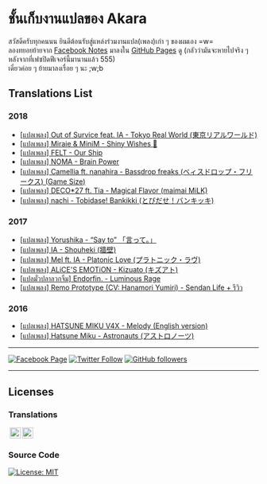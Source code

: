 # ชั้นเก็บงานแปลของ Akara
สวัสดีครับทุกคนนน ยินดีต้อนรับสู่แหล่งร่วมงานแปล(เพลง)เก่า ๆ ของผมเอง =w=  
ลองทยอยย้ายจาก <a rel="facebook" href="https://www.facebook.com/notes/3226017577509118/" target="_blank">Facebook Notes</a> มาลงใน [GitHub Pages](https://richeyphu.github.io/translation-archive/) ดู (กลัวว่ามันจะหายไปจริง ๆ หลังจากที่เฟซปิดฟีเจอร์นี้มานานแล้ว 555)  
เดี๋ยวค่อย ๆ ย้ายมาลงเรื่อย ๆ นะ ;w;b

## Translations List

### 2018
- [[แปลเพลง] Out of Survice feat. IA - Tokyo Real World (東京リアルワールド)](https://www.facebook.com/notes/676629013236179/)
- [[แปลเพลง] Miraie & MiniM - Shiny Wishes 🌻](https://www.facebook.com/notes/401500631258790/)
- [[แปลเพลง] FELT - Our Ship](https://www.facebook.com/notes/1037026140051675/)
- [[แปลเพลง] NOMA - Brain Power](https://www.facebook.com/notes/366715554529394/)
- [[แปลเพลง] Camellia ft. nanahira - Bassdrop freaks (ベィスドロップ・フリークス) (Game Size)](https://www.facebook.com/notes/2880252112261997/)
- [[แปลเพลง] DECO\*27 ft. Tia - Magical Flavor (maimai MiLK)](https://www.facebook.com/notes/2768196736725996/)
- [[แปลเพลง] nachi - Tobidase! Bankikki (とびだせ！バンキッキ)](https://www.facebook.com/notes/1036441386768605/)

### 2017
- [[แปลเพลง] Yorushika - “Say to” 「言って。」](https://www.facebook.com/notes/668767020448971/)
- [[แปลเพลง] IA - Shouheki (牆壁)](https://www.facebook.com/notes/989044221571397/)
- [[แปลเพลง] Mel ft. IA - Platonic Love (プラトニック・ラヴ)](https://www.facebook.com/notes/1252641738423657/)
- [[แปลเพลง] ALiCE'S EMOTiON - Kizuato (キズアト)](https://www.facebook.com/notes/804884400052705/)
- [[แปลมั่วปลาลวกจิ้ม] Endorfin. - Luminous Rage](https://www.facebook.com/notes/338934687412509/)
- [[แปลเพลง] Remo Prototype (CV: Hanamori Yumiri) - Sendan Life + รีวิว](https://www.facebook.com/notes/388447588853116/)

### 2016
- [[แปลเพลง] HATSUNE MIKU V4X - Melody (English version)](https://www.facebook.com/notes/666071590711225/)
- [[แปลเพลง] Hatsune Miku - Astronauts (アストロノーツ)](2016/HatsuneMiku-Astronauts.md)

---

[![Facebook Page](https://img.shields.io/badge/Akaraプ-Like-blue?style=social&logo=facebook)](https://www.facebook.com/AkaraSellegg)
[![Twitter Follow](https://img.shields.io/twitter/follow/akara1337?style=social)](https://twitter.com/intent/follow?screen_name=akara1337)
[![GitHub followers](https://img.shields.io/github/followers/richeyphu?style=social)](https://github.com/richeyphu)

---

## Licenses
### Translations
<!-- This work is licensed under --><a href="http://creativecommons.org/licenses/by/4.0/?ref=chooser-v1" target="_blank" rel="license noopener noreferrer" style="display:inline-block;"><!-- CC BY 4.0 --><img style="height:22px!important;margin-left:3px;vertical-align:text-bottom;" src="https://mirrors.creativecommons.org/presskit/icons/cc.svg?ref=chooser-v1"><img style="height:22px!important;margin-left:3px;vertical-align:text-bottom;" src="https://mirrors.creativecommons.org/presskit/icons/by.svg?ref=chooser-v1"></a>
<!-- 
<a rel="license" href="http://creativecommons.org/licenses/by/4.0/" target="_blank"><img alt="Creative Commons License" style="border-width:0" src="https://i.creativecommons.org/l/by/4.0/88x31.png" /></a>
<br />This work is licensed under a <a rel="license" href="http://creativecommons.org/licenses/by/4.0/" target="_blank">Creative Commons Attribution 4.0 International License</a>.
-->

### Source Code
[![License: MIT](https://img.shields.io/badge/license-MIT-blue?style=flat-square)](https://richeyphu.github.io/translation-archive/LICENSE.html)


<!--

## Welcome to GitHub Pages

You can use the [editor on GitHub](https://github.com/richeyphu/translation-archive/edit/main/README.md) to maintain and preview the content for your website in Markdown files.

Whenever you commit to this repository, GitHub Pages will run [Jekyll](https://jekyllrb.com/) to rebuild the pages in your site, from the content in your Markdown files.

### Markdown

Markdown is a lightweight and easy-to-use syntax for styling your writing. It includes conventions for

```markdown
Syntax highlighted code block

# Header 1
## Header 2
### Header 3

- Bulleted
- List

1. Numbered
2. List

**Bold** and _Italic_ and `Code` text

[Link](url) and ![Image](src)
```

For more details see [GitHub Flavored Markdown](https://guides.github.com/features/mastering-markdown/).

### Jekyll Themes

Your Pages site will use the layout and styles from the Jekyll theme you have selected in your [repository settings](https://github.com/richeyphu/translation-archive/settings/pages). The name of this theme is saved in the Jekyll `_config.yml` configuration file.

### Support or Contact

Having trouble with Pages? Check out our [documentation](https://docs.github.com/categories/github-pages-basics/) or [contact support](https://support.github.com/contact) and we’ll help you sort it out.

-->
